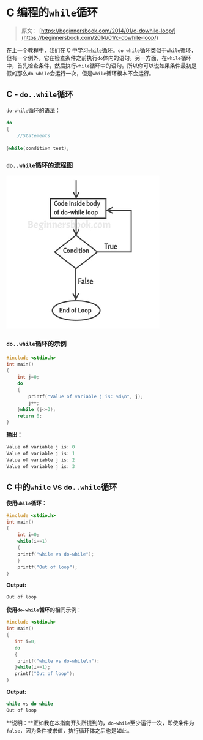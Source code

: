# C 编程的`while`循环

> 原文： [https://beginnersbook.com/2014/01/c-dowhile-loop/](https://beginnersbook.com/2014/01/c-dowhile-loop/)

在上一个教程中，我们在 C 中学习[`while`循环](https://beginnersbook.com/2014/01/c-while-loop/)。`do while`循环类似于`while`循环，但有一个例外，它在检查条件之前执行`do`体内的语句。另一方面，在`while`循环中，首先检查条件，然后执行`while`循环中的语句。所以你可以说如果条件最初是假的那么`do while`会运行一次，但是`while`循环根本不会运行。

## C - `do..while`循环

`do-while`循环的语法：

```c
do
{
    //Statements 

}while(condition test);
```

### `do..while`循环的流程图

![C do while loop](img/eb9fcb2a0902bc04ae77c4979c28e7ab.jpg)

### `do..while`循环的示例

```c
#include <stdio.h>
int main()
{
	int j=0;
	do
	{
		printf("Value of variable j is: %d\n", j);
		j++;
	}while (j<=3);
	return 0;
}

```

**输出：**

```c
Value of variable j is: 0
Value of variable j is: 1
Value of variable j is: 2
Value of variable j is: 3

```

## C 中的`while` vs `do..while`循环

**使用`while`循环：**

```c
#include <stdio.h>
int main()
{
    int i=0;
    while(i==1)
    {
	printf("while vs do-while");
    }
    printf("Out of loop");
}
```

**Output:**

```c
Out of loop
```

**使用`do-while`循环**的相同示例：

```c
#include <stdio.h>
int main()
{
   int i=0;
   do
   {
	printf("while vs do-while\n");
   }while(i==1);
   printf("Out of loop");
}
```

**Output:**

```c
while vs do-while
Out of loop
```

**说明：**正如我在本指南开头所提到的，`do-while`至少运行一次，即使条件为`false`，因为条件被求值，执行循环体之后也是如此。